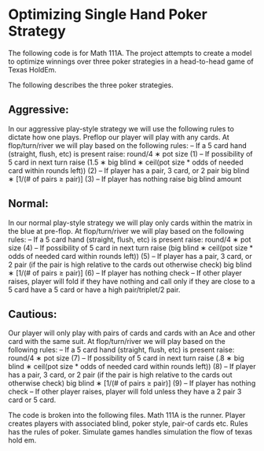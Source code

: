 # Optimizing Single Hand Poker Strategy

The following code is for Math 111A. The project attempts to create a model 
to optimize winnings over three poker strategies in a head-to-head game of Texas HoldEm. 

The following describes the three poker strategies.

## Aggressive:
In our aggressive play-style strategy we will use the following rules to dictate how one plays. Preflop our player will play with any cards. At flop/turn/river we will play based on the following rules:
– If a 5 card hand (straight, flush, etc) is present raise:
round/4 ∗ pot size (1)
– If possibility of 5 card in next turn raise
(1.5 ∗ big blind ∗ ceil(pot size * odds of needed card within rounds left)) (2)
– If player has a pair, 3 card, or 2 pair
big blind ∗ [1/(# of pairs ≥ pair)] (3)
– If player has nothing raise big blind amount


## Normal:
In our normal play-style strategy we will play only cards within the matrix
in the blue at pre-flop. At flop/turn/river we will play based on the following rules:
– If a 5 card hand (straight, flush, etc) is present raise:
round/4 ∗ pot size (4)
– If possibility of 5 card in next turn raise
(big blind ∗ ceil(pot size * odds of needed card within rounds left)) (5)
– If player has a pair, 3 card, or 2 pair (if the pair is high relative to the cards out otherwise check)
big blind ∗ [1/(# of pairs ≥ pair)] (6)
– If player has nothing check
– If other player raises, player will fold if they have nothing and call only if they are close to a 5 card have a 5 card or have a high pair/triplet/2 pair.


## Cautious:
Our player will only play with pairs of cards and cards with an Ace and other
card with the same suit. At flop/turn/river we will play based on the following rules:
– If a 5 card hand (straight, flush, etc) is present raise:
round/4 ∗ pot size (7)
– If possibility of 5 card in next turn raise
(.8 ∗ big blind ∗ ceil(pot size * odds of needed card within rounds left)) (8)
– If player has a pair, 3 card, or 2 pair (if the pair is high relative to the cards out otherwise check)
big blind ∗ [1/(# of pairs ≥ pair)] (9)
– If player has nothing check
– If other player raises, player will fold unless they have a 2 pair 3 card or 5 card.

The code is broken into the following files. 
Math 111A is the runner.
Player creates players with associated blind, poker style, pair-of cards etc.
Rules has the rules of poker.
Simulate games handles simulation the flow of texas hold em.
